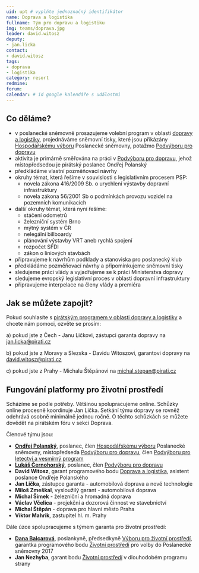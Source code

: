 ```yaml
---
uid: upt # vyplňte jednoznačný identifikátor
name: Doprava a logistika
fullname: Tým pro dopravu a logistiku
img: teams/doprava.jpg
leader: david.witosz
deputy:
- jan.licka
contact:
- david.witosz
tags:
- doprava
- logistika
category: resort
redmine:
forum:
calendar: # id google kalendáře s událostmi
---
```



Co děláme?
----------

* v poslanecké sněmovně prosazujeme volební program v oblasti [dopravy a logistiky](https://www.pirati.cz/program/psp2017/doprava/), projednáváme sněmovní tisky, které jsou přikázány [Hospodářskému výboru](http://www.psp.cz/sqw/hp.sqw?k=3500) Poslanecké sněmovny, potažmo [Podvýboru pro dopravu](http://www.psp.cz/sqw/hp.sqw?k=3520)
* aktivita je primárně směřována na práci v [Podvýboru pro dopravu](http://www.psp.cz/sqw/hp.sqw?k=3520), jehož místopředsedou je pirátský poslanec Ondřej Polanský
* předkládáme vlastní pozměňovací návrhy
* okruhy témat, která řešíme v souvislosti s legislativním procesem PSP:
  * novela zákona  416/2009 Sb. o urychlení výstavby dopravní infrastruktury
  * novela zákona  56/2001 Sb o podmínkách provozu vozidel na pozemních komunikacích
* další okruhy témat, která nyní řešíme:
  * stáčení odometrů
  * železniční systém Brno
  * mýtný systém v ČR
  * nelegální billboardy
  * plánování výstavby VRT aneb rychlá spojení
  * rozpočet SFDI
  * zákon o liniových stavbách
* připravujeme k návrhům podklady a stanoviska pro poslanecký klub
* předkládáme pozměňovací návrhy a připomínkujeme sněmovní tisky
* sledujeme práci vlády a vyjadřujeme se k práci Ministerstva dopravy
* sledujeme evropský legislativní proces v oblasti dopravní infrastruktury
* připravujeme interpelace na členy vlády a premiéra

Jak se můžete zapojit?
----------------------

Pokud souhlasíte s [pirátským programem v oblasti dopravy a logistiky](https://www.pirati.cz/program/psp2017/doprava/) a chcete nám pomoci, ozvěte se prosím:

a) pokud jste z Čech - Janu Ličkovi, zástupci garanta dopravy na jan.licka@pirati.cz

b) pokud jste z Moravy a Slezska - Davidu Witoszovi, garantovi dopravy na david.witosz@pirati.cz

c) pokud jste z Prahy - Michalu Štěpánovi na michal.stepan@pirati.cz

Fungování platformy pro životní prostředí
----------------------

Scházíme se podle potřeby. Většinou spolupracujeme online. Schůzky online procesně  koordinuje Jan Lička. Setkání týmu dopravy se rovněž odehrává osobně minimálně jednou ročně. O těchto schůzkách se můžete dovědět na pirátském fóru v sekci Doprava.

Členové týmu jsou:

* **[Ondřej Polanský](https://www.pirati.cz/lide/ondrej-polansky/)**, poslanec, člen [Hospodářskému výboru](http://www.psp.cz/sqw/hp.sqw?k=3500) Poslanecké sněmovny, místopředseda [Podvýboru pro dopravu](http://www.psp.cz/sqw/hp.sqw?k=3520), člen [Podvýboru pro letectví a vesmírný program](http://www.psp.cz/sqw/hp.sqw?k=3529)
* **[Lukáš Černohorský](https://www.pirati.cz/lide/lukas-cernohorsky/)**, poslanec, člen [Podvýboru pro dopravu](http://www.psp.cz/sqw/hp.sqw?k=3520)
* **David Witosz**, garant programového bodu [Doprava a logistika](https://www.pirati.cz/program/psp2017/doprava/), asistent poslance Ondřeje Polanského
* **Jan Lička**, zástupce garanta - automobilová doprava a nové technologie
* **Miloš Zmeškal**, vysloužilý garant - automobilová doprava
* **Michal Šimek** - železniční a hromadná doprava
* **Václav Včelica** - projekční a dozorová činnost ve stavebnictví
* **Michal Štěpán** - doprava pro hlavní město Praha
* **Viktor Mahrik**, zastupitel hl. m. Prahy

Dále úzce spolupracujeme s týmem garanta pro životní prostředí:

* **[Dana Balcarová](https://www.pirati.cz/lide/dana-balcarova/)**, poslankyně, předsedkyně [Výboru pro životní prostředí](http://www.psp.cz/sqw/hp.sqw?k=4600), garantka programového bodu [Životní prostředí](https://www.pirati.cz/program/psp2017/zivotni-prostredi/) pro volby do Poslanecké sněmovny 2017
* **Jan Nezhyba**, garant bodu [Životní prostředí](https://www.pirati.cz/program/dlouhodoby/zivotni-prostredi/) v dlouhodobém programu strany
